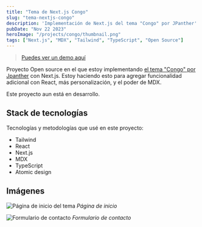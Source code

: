 ```yaml
---
title: "Tema de Next.js Congo"
slug: "tema-nextjs-congo"
description: 'Implementación de Next.js del tema "Congo" por JPanther'
pubDate: "Nov 22 2023"
heroImage: "/projects/congo/thumbnail.png"
tags: ["Next.js", "MDX", "Tailwind", "TypeScript", "Open Source"]
---
```


> [Puedes ver un demo aquí](https://next-theme-congo.vercel.app/)

Proyecto Open source en el que estoy implementando [el tema "Congo" por Jpanther](https://github.com/jpanther/congo) con Next.js. Estoy haciendo esto para agregar funcionalidad adicional con React, más personalización, y el poder de MDX. 

Este proyecto aun está en desarrollo.

## Stack de tecnologías

Tecnologías y metodologías que usé en este proyecto:

- Tailwind
- React
- Next.js
- MDX
- TypeScript
- Atomic design

## Imágenes

![Página de inicio del tema](/projects/congo/congo-home.png)
*Página de inicio*

![Formulario de contacto](/projects/congo/congo-contacto.png)
*Formulario de contacto*